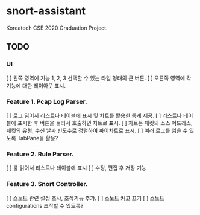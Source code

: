 # snort-assistant
Koreatech CSE 2020 Graduation Project.

## TODO
### UI
[ ] 왼쪽 영역에 기능 1, 2, 3 선택할 수 있는 타일 형태의 큰 버튼.
[ ] 오른쪽 영역에 각 기능에 대한 레이아웃 표시.

### Feature 1. Pcap Log Parser.
[ ] 로그 읽어서 리스트나 테이블에 표시 및 차트를 활용한 통계 제공.
[ ] 리스트나 테이블에 표시한 후 버튼을 눌러서 호출하면 차트로 표시.
[ ] 차트는 패킷의 소스 어드레스, 패킷의 유형, 수신 날짜 빈도수로 정렬하여 파이차트로 표시.
[ ] 여러 로그를 읽을 수 있도록 TabPane을 활용?

### Feature 2. Rule Parser.
[ ] 룰 읽어서 리스트나 테이블에 표시
[ ] 수정, 편집 후 저장 기능

### Feature 3. Snort Controller.
[ ] 스노트 관련 설정 조사, 조작기능 추가.
[ ] 스노트 켜고 끄기
[ ] 스노트 configurations 조작할 수 있도록?
